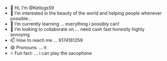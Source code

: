 - 👋 Hi, I’m @Kellogs59
- 👀 I’m interested in the beauty of the world and helping people whenever possible...
- 🌱 I’m currently learning ... everything i possibly can!
- 💞️ I’m looking to collaborate on ... need cash fast honestly highly annoying
- 📫 How to reach me ... 9174181259
- 😄 Pronouns: ... it
- ⚡ Fun fact: ... i can play the sacophone

<!---
Kellogs59/Kellogs59 is a ✨ special ✨ repository because its `README.md` (this file) appears on your GitHub profile.
You can click the Preview link to take a look at your changes.
--->

